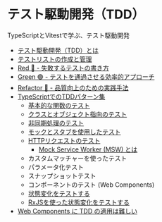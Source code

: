 # テスト駆動開発（TDD）
TypeScriptとVitestで学ぶ、テスト駆動開発

- [テスト駆動開発（TDD）とは](docs/what's-TDD.md)
- [テストリストの作成と管理](docs/test-list-management.md)
- [Red 🔴 - 失敗するテストの書き方](docs/testing-in-TDD.md)
- [Green 🟢 - テストを通過させる効率的アプローチ](docs/Implementation-in-TDD.md)
- [Refactor 🔵 - 品質向上のための実践手法](docs/refactoring-in-TDD.md)
- [TypeScriptでのTDDパターン集](docs/collection-of-TDD-patterns-TypeScript/index.md)
   - [基本的な関数のテスト](docs/collection-of-TDD-patterns-TypeScript/basic-function-testing.md)
   - [クラスとオブジェクト指向のテスト](docs/collection-of-TDD-patterns-TypeScript/class-and-object-oriented-testing.md)
   - [非同期処理のテスト](docs/collection-of-TDD-patterns-TypeScript/asynchronous-processing-testing.md)
   - [モックとスタブを使用したテスト](docs/collection-of-TDD-patterns-TypeScript/testing-with-mocks-and-stubs.md)
   - [HTTPリクエストのテスト](docs/collection-of-TDD-patterns-TypeScript/testing-http-requests.md)
      - [Mock Service Worker (MSW) とは](docs/collection-of-TDD-patterns-TypeScript/whats-mock-service-worker.md)
   - カスタムマッチャーを使ったテスト
   - パラメータ化テスト
   - スナップショットテスト
   - コンポーネントのテスト (Web Components)
   - [状態変化をテストする](docs/collection-of-TDD-patterns-TypeScript/testing-state-changes.md)
   - [RxJSを使った状態変化をテストする](docs/collection-of-TDD-patterns-TypeScript/testing-state-changes-with-rxjs.md)
   <!--
   - コードカバレッジの可視化方法（vitest --coverageの活用）
   - CIツール（GitHub Actions）での自動テスト実行例
   - テストのアンチパターン集（例：複数のアサーション、依存状態あり等）
   -->
- [Web Components に TDD の適用は難しい](docs/applying-TDD-to-WebComponents-is-difficult.md)